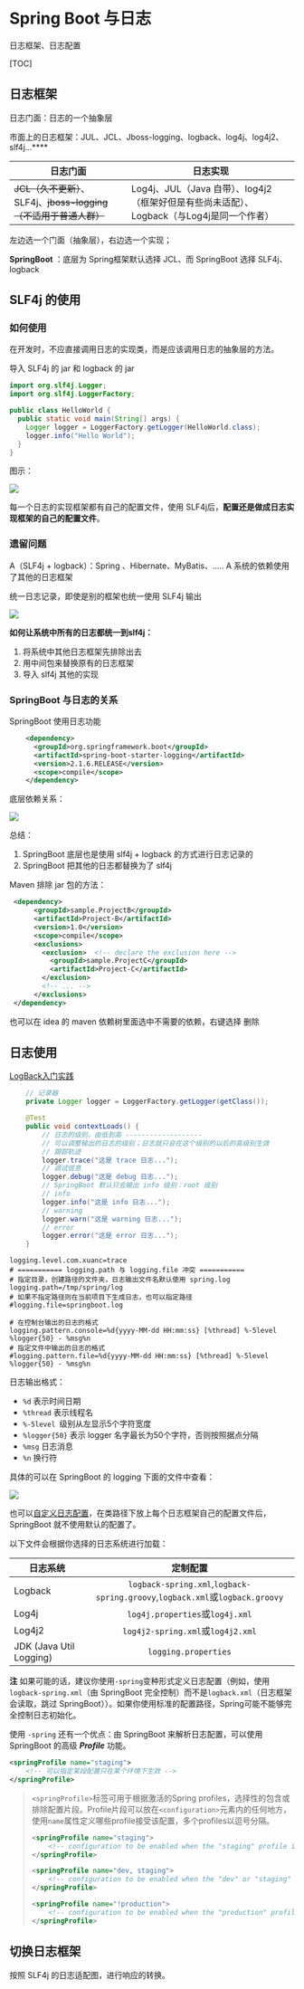 # Spring Boot 与日志

日志框架、日志配置

[TOC]

## 日志框架

日志门面：日志的一个抽象层

市面上的日志框架：JUL、JCL、Jboss-logging、logback、log4j、log4j2、slf4j...****

| 日志门面                                                     | 日志实现                                                     |
| ------------------------------------------------------------ | ------------------------------------------------------------ |
| ~~JCL（久不更新）~~、SLF4j、~~jboss-logging（不适用于普通人群）~~ | Log4j、JUL（Java 自带）、log4j2（框架好但是有些尚未适配）、Logback（与Log4j是同一个作者） |

左边选一个门面（抽象层），右边选一个实现；

**SpringBoot** ：底层为 Spring框架默认选择 JCL、而 SpringBoot 选择 SLF4j、logback



## SLF4j 的使用

### 如何使用

在开发时，不应直接调用日志的实现类，而是应该调用日志的抽象层的方法。

导入 SLF4j 的 jar 和 logback 的 jar

```java
import org.slf4j.Logger;
import org.slf4j.LoggerFactory;

public class HelloWorld {
  public static void main(String[] args) {
    Logger logger = LoggerFactory.getLogger(HelloWorld.class);
    logger.info("Hello World");
  }
}
```

图示：

![](https://gitee.com/PhoenixBM/FigureBed/raw/picgo/img/20190720143617.png)



每一个日志的实现框架都有自己的配置文件，使用 SLF4j后，**配置还是做成日志实现框架的自己的配置文件**。

### 遗留问题

A（SLF4j + logback）：Spring 、Hibernate、MyBatis、..... A 系统的依赖使用了其他的日志框架

统一日志记录，即使是别的框架也统一使用 SLF4j 输出

![](https://gitee.com/PhoenixBM/FigureBed/raw/picgo/img/20190720144123.png)

**如何让系统中所有的日志都统一到slf4j：**

1. 将系统中其他日志框架先排除出去
2. 用中间包来替换原有的日志框架
3. 导入 slf4j 其他的实现



### SpringBoot 与日志的关系

SpringBoot 使用日志功能

```xml
    <dependency>
      <groupId>org.springframework.boot</groupId>
      <artifactId>spring-boot-starter-logging</artifactId>
      <version>2.1.6.RELEASE</version>
      <scope>compile</scope>
    </dependency>
```

底层依赖关系：

![](https://gitee.com/PhoenixBM/FigureBed/raw/picgo/img/20190720145802.png)

总结：

1. SpringBoot 底层也是使用 slf4j + logback 的方式进行日志记录的
2. SpringBoot 把其他的日志都替换为了 slf4j



Maven 排除 jar 包的方法：

```xml
 <dependency>
      <groupId>sample.ProjectB</groupId>
      <artifactId>Project-B</artifactId>
      <version>1.0</version>
      <scope>compile</scope>
      <exclusions>
        <exclusion>  <!-- declare the exclusion here -->
          <groupId>sample.ProjectC</groupId>
          <artifactId>Project-C</artifactId>
        </exclusion>
        <!-- ... -->
      </exclusions> 
 </dependency>
```

也可以在 idea 的 maven 依赖树里面选中不需要的依赖，右键选择 删除

## 日志使用

[LogBack入门实践](https://segmentfault.com/a/1190000004693427)

```java
	// 记录器
    private Logger logger = LoggerFactory.getLogger(getClass());

    @Test
    public void contextLoads() {
        // 日志的级别，由低到高 -------------------
        // 可以调整输出的日志的级别；日志就只会在这个级别的以后的高级别生效
        // 跟踪轨迹
        logger.trace("这是 trace 日志...");
        // 调试信息
        logger.debug("这是 debug 日志...");
        // SpringBoot 默认只会输出 info 级别：root 级别
        // info
        logger.info("这是 info 日志...");
        // warning
        logger.warn("这是 warning 日志...");
        // error
        logger.error("这是 error 日志...");
    }
```



```properties
logging.level.com.xuanc=trace
# =========== logging.path 与 logging.file 冲突 ===========
# 指定目录，创建路径的文件夹，日志输出文件名默认使用 spring.log
logging.path=/tmp/spring/log
# 如果不指定路径则在当前项目下生成日志，也可以指定路径
#logging.file=springboot.log

# 在控制台输出的日志的格式
logging.pattern.console=%d{yyyy-MM-dd HH:mm:ss} [%thread] %-5level %logger{50} - %msg%n
# 指定文件中输出的日志的格式
#logging.pattern.file=%d{yyyy-MM-dd HH:mm:ss} [%thread] %-5level %logger{50} - %msg%n
```

日志输出格式：

- `%d` 表示时间日期
- `%thread` 表示线程名
- `%-5level `级别从左显示5个字符宽度
- `%logger{50}` 表示 logger 名字最长为50个字符，否则按照据点分隔
- `%msg` 日志消息
- `%n` 换行符

具体的可以在 SpringBoot 的 logging 下面的文件中查看：

![](https://gitee.com/PhoenixBM/FigureBed/raw/picgo/img/20190725104208.png)

也可以[自定义日志配置](https://qbgbook.gitbooks.io/spring-boot-reference-guide-zh/content/IV.%20Spring%20Boot%20features/26.5.%20Custom%20log%20configuration.html)，在类路径下放上每个日志框架自己的配置文件后，SpringBoot 就不使用默认的配置了。

以下文件会根据你选择的日志系统进行加载：

| 日志系统                |                           定制配置                           |
| ----------------------- | :----------------------------------------------------------: |
| Logback                 | `logback-spring.xml`,`logback-spring.groovy`,`logback.xml`或`logback.groovy` |
| Log4j                   |               `log4j.properties`或`log4j.xml`                |
| Log4j2                  |              `log4j2-spring.xml`或`log4j2.xml`               |
| JDK (Java Util Logging) |                     `logging.properties`                     |

**注** 如果可能的话，建议你使用`-spring`变种形式定义日志配置（例如，使用`logback-spring.xml`（由 SpringBoot 完全控制）而不是`logback.xml`（日志框架会读取，跳过 SpringBoot））。如果你使用标准的配置路径，Spring可能不能够完全控制日志初始化。

使用 `-spring` 还有一个优点：由 SpringBoot 来解析日志配置，可以使用 SpringBoot 的高级 ***Profile*** 功能。

```xml
<springProfile name="staging">
	<!-- 可以指定某段配置只在某个环境下生效 -->
</springProfile>
```

> `<springProfile>`标签可用于根据激活的Spring profiles，选择性的包含或排除配置片段。Profile片段可以放在`<configuration>`元素内的任何地方，使用`name`属性定义哪些profile接受该配置，多个profiles以逗号分隔。
>
> ```xml
> <springProfile name="staging">
>     <!-- configuration to be enabled when the "staging" profile is active -->
> </springProfile>
> 
> <springProfile name="dev, staging">
>     <!-- configuration to be enabled when the "dev" or "staging" profiles are active -->
> </springProfile>
> 
> <springProfile name="!production">
>     <!-- configuration to be enabled when the "production" profile is not active -->
> </springProfile>
> ```



## 切换日志框架

按照 SLF4j 的日志适配图，进行响应的转换。